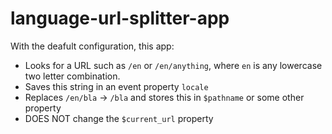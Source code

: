 # language-url-splitter-app

With the deafult configuration, this app:

- Looks for a URL such as `/en` or `/en/anything`, where `en` is any lowercase two letter combination.
- Saves this string in an event property `locale`
- Replaces `/en/bla` -> `/bla` and stores this in `$pathname` or some other property   
- DOES NOT change the `$current_url` property